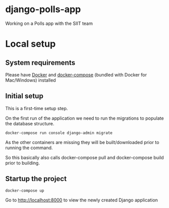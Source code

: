 # django-polls-app
Working on a Polls app with the SIIT team

# Local setup
## System requirements
Please have [Docker](https://www.docker.com/products/docker-desktop)  and [docker-compose](https://docs.docker.com/compose/install/) (bundled with Docker for Mac/Windows) installed

## Initial setup
This is a first-time setup step.

On the first run of the application we need to run the migrations to populate the database structure.

```
docker-compose run console django-admin migrate
```

As the other containers are missing they will be built/downloaded prior to running the command.

So this basically also calls docker-compose pull and docker-compose build prior to building.


## Startup the project

```
docker-compose up
```

Go to [http://localhost:8000](http://localhost:8000) to view the newly created Django application
